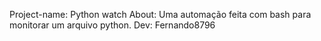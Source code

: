 Project-name: Python watch
About: Uma automação feita com bash para monitorar um arquivo python.
Dev: Fernando8796
